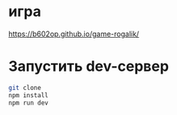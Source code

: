 # игра
https://b602op.github.io/game-rogalik/


# Запустить dev-сервер
```bash
git clone
npm install
npm run dev
```

